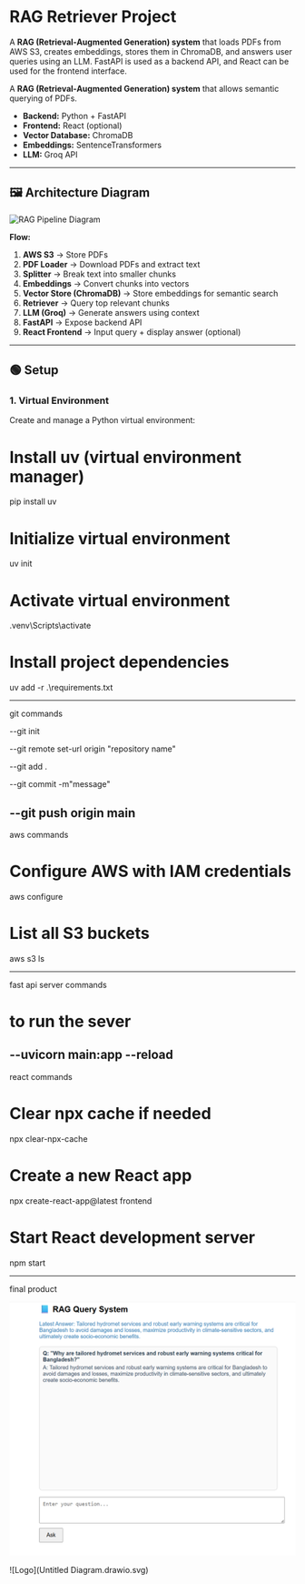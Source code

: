 # RAG Retriever Project

A **RAG (Retrieval-Augmented Generation) system** that loads PDFs from AWS S3, creates embeddings, stores them in ChromaDB, and answers user queries using an LLM. FastAPI is used as a backend API, and React can be used for the frontend interface.

A **RAG (Retrieval-Augmented Generation) system** that allows semantic querying of PDFs.

- **Backend:** Python + FastAPI
- **Frontend:** React (optional)
- **Vector Database:** ChromaDB
- **Embeddings:** SentenceTransformers
- **LLM:** Groq API

---

## 🖼 Architecture Diagram

![RAG Pipeline Diagram](diagram.png)

**Flow:**

1. **AWS S3** → Store PDFs
2. **PDF Loader** → Download PDFs and extract text
3. **Splitter** → Break text into smaller chunks
4. **Embeddings** → Convert chunks into vectors
5. **Vector Store (ChromaDB)** → Store embeddings for semantic search
6. **Retriever** → Query top relevant chunks
7. **LLM (Groq)** → Generate answers using context
8. **FastAPI** → Expose backend API
9. **React Frontend** → Input query + display answer (optional)

---

## 🟢 Setup

### 1. Virtual Environment

Create and manage a Python virtual environment:

# Install uv (virtual environment manager)

pip install uv

# Initialize virtual environment

uv init

# Activate virtual environment

.venv\Scripts\activate

# Install project dependencies

uv add -r .\requirements.txt

---

git commands

--git init

--git remote set-url origin "repository name"

--git add .

--git commit -m"message"

## --git push origin main

aws commands

# Configure AWS with IAM credentials

aws configure

# List all S3 buckets

aws s3 ls

---

fast api server commands

# to run the sever

## --uvicorn main:app --reload

react commands

# Clear npx cache if needed

npx clear-npx-cache

# Create a new React app

npx create-react-app@latest frontend

# Start React development server

npm start

---

final product

![alt text](image.png)

![Logo](Untitled Diagram.drawio.svg)
